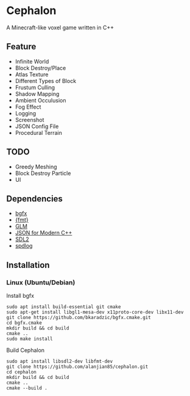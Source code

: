 # Cephalon
A Minecraft-like voxel game written in C++

## Feature
* Infinite World
* Block Destroy/Place
* Atlas Texture
* Different Types of Block
* Frustum Culling
* Shadow Mapping
* Ambient Occulusion
* Fog Effect
* Logging
* Screenshot
* JSON Config File
* Procedural Terrain

## TODO
* Greedy Meshing
* Block Destroy Particle
* UI

## Dependencies
* [bgfx](https://bkaradzic.github.io/bgfx/index.html)
* [{fmt}](https://github.com/fmtlib/fmt)
* [GLM](https://glm.g-truc.net/)
* [JSON for Modern C++](https://json.nlohmann.me/)
* [SDL2](https://www.libsdl.org/index.php)
* [spdlog](https://github.com/gabime/spdlog)

## Installation
### Linux (Ubuntu/Debian)
Install bgfx
```
sudo apt install build-essential git cmake
sudo apt-get install libgl1-mesa-dev x11proto-core-dev libx11-dev
git clone https://github.com/bkaradzic/bgfx.cmake.git 
cd bgfx.cmake
mkdir build && cd build
cmake ..
sudo make install
```
Build Cephalon
```
sudo apt install libsdl2-dev libfmt-dev
git clone https://github.com/alanjian85/cephalon.git
cd cephalon
mkdir build && cd build
cmake ..
cmake --build .
```